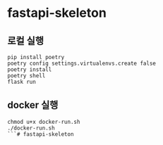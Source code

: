 # fastapi-skeleton

## 로컬 실행

```shell
pip install poetry
poetry config settings.virtualenvs.create false
poetry install
poetry shell
flask run
```

## docker 실행

```shell
chmod u+x docker-run.sh
./docker-run.sh
```# fastapi-skeleton
